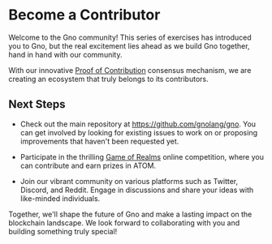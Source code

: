 # Become a Contributor

Welcome to the Gno community! This series of exercises has introduced you to Gno, but the real excitement lies ahead as we build Gno together, hand in hand with our community.

With our innovative [Proof of Contribution](https://github.com/gnolang/gno/issues/918) consensus mechanism, we are creating an ecosystem that truly belongs to its contributors.

## Next Steps

- Check out the main repository at https://github.com/gnolang/gno. You can get involved by looking for existing issues to work on or proposing improvements that haven't been requested yet.

- Participate in the thrilling [Game of Realms](https://github.com/gnolang/gno/issues/390) online competition, where you can contribute and earn prizes in ATOM.

- Join our vibrant community on various platforms such as Twitter, Discord, and Reddit. Engage in discussions and share your ideas with like-minded individuals.

Together, we'll shape the future of Gno and make a lasting impact on the blockchain landscape. We look forward to collaborating with you and building something truly special!
